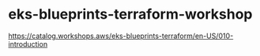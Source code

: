 # eks-blueprints-terraform-workshop
https://catalog.workshops.aws/eks-blueprints-terraform/en-US/010-introduction
